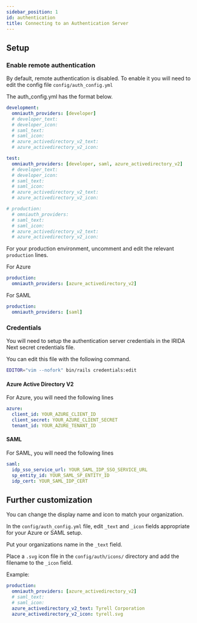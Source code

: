 ```yaml
---
sidebar_position: 1
id: authentication
title: Connecting to an Authentication Server
---
```


## Setup

### Enable remote authentication

By default, remote authentication is disabled. To enable it you will need to edit the config file `config/auth_config.yml`

The auth_config.yml has the format below.

```yml
development:
  omniauth_providers: [developer]
  # developer_text:
  # developer_icon:
  # saml_text:
  # saml_icon:
  # azure_activedirectory_v2_text:
  # azure_activedirectory_v2_icon:

test:
  omniauth_providers: [developer, saml, azure_activedirectory_v2]
  # developer_text:
  # developer_icon:
  # saml_text:
  # saml_icon:
  # azure_activedirectory_v2_text:
  # azure_activedirectory_v2_icon:

# production:
  # omniauth_providers:
  # saml_text:
  # saml_icon:
  # azure_activedirectory_v2_text:
  # azure_activedirectory_v2_icon:
```

For your production environment, uncomment and edit the relevant `production` lines.

For Azure

```yml
production:
  omniauth_providers: [azure_activedirectory_v2]
```

For SAML

```yml
production:
  omniauth_providers: [saml]
```

### Credentials

You will need to setup the authentication server credentials in the IRIDA Next secret credentials file.

You can edit this file with the following command.

```bash
EDITOR="vim --nofork" bin/rails credentials:edit
```

#### Azure Active Directory V2

For Azure, you will need the following lines

```yml
azure:
  client_id: YOUR_AZURE_CLIENT_ID
  client_secret: YOUR_AZURE_CLIENT_SECRET
  tenant_id: YOUR_AZURE_TENANT_ID
```

#### SAML

For SAML, you will need the following lines

```yml
saml:
  idp_sso_service_url: YOUR_SAML_IDP_SSO_SERVICE_URL
  sp_entity_id: YOUR_SAML_SP_ENTITY_ID
  idp_cert: YOUR_SAML_IDP_CERT
```

## Further customization

You can change the display name and icon to match your organization.

In the `config/auth_config.yml` file, edit `_text` and `_icon` fields appropriate for your Azure or SAML setup.

Put your organizations name in the `_text` field.

Place a `.svg` icon file in the `config/auth/icons/` directory and add the filename to the `_icon` field.

Example:

```yml
production:
  omniauth_providers: [azure_activedirectory_v2]
  # saml_text:
  # saml_icon:
  azure_activedirectory_v2_text: Tyrell Corporation
  azure_activedirectory_v2_icon: tyrell.svg
```
